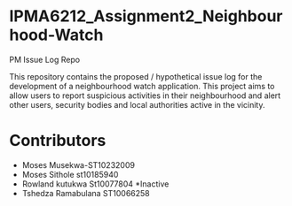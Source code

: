 # IPMA6212_Assignment2_Neighbourhood-Watch
PM Issue Log Repo

This repository contains the proposed / hypothetical issue log for the development of a neighbourhood watch application. This project aims to allow users to report suspicious activities in their neighbourhood and alert other users, security bodies and local authorities active in the vicinity.

# Contributors

- Moses Musekwa-ST10232009
- Moses Sithole  st10185940
- Rowland kutukwa St10077804 *Inactive
- Tshedza Ramabulana ST10066258
